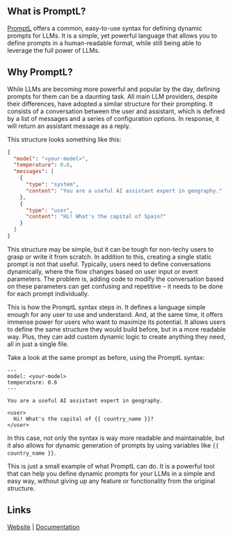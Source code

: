 ## What is PromptL?

[PromptL](https://promptl.ai/) offers a common, easy-to-use syntax for defining dynamic prompts for LLMs. It is a simple, yet powerful language that allows you to define prompts in a human-readable format, while still being able to leverage the full power of LLMs.

## Why PromptL?

While LLMs are becoming more powerful and popular by the day, defining prompts for them can be a daunting task. All main LLM providers, despite their differences, have adopted a similar structure for their prompting. It consists of a conversation between the user and assistant, which is defined by a list of messages and a series of configuration options. In response, it will return an assistant message as a reply.

This structure looks something like this:

```json
{
  "model": "<your-model>",
  "temperature": 0.6,
  "messages": [
    {
      "type": "system",
      "content": "You are a useful AI assistant expert in geography."
    },
    {
      "type": "user",
      "content": "Hi! What's the capital of Spain?"
    }
  ]
}
```

This structure may be simple, but it can be tough for non-techy users to grasp or write it from scratch. In addition to this, creating a single static prompt is not that useful. Typically, users need to define conversations dynamically, where the flow changes based on user input or event parameters. The problem is, adding code to modify the conversation based on these parameters can get confusing and repetitive – it needs to be done for each prompt individually.

This is how the PromptL syntax steps in. It defines a language simple enough for any user to use and understand. And, at the same time, it offers immense power for users who want to maximize its potential. It allows users to define the same structure they would build before, but in a more readable way. Plus, they can add custom dynamic logic to create anything they need, all in just a single file.

Take a look at the same prompt as before, using the PromptL syntax:

```plaintext
---
model: <your-model>
temperature: 0.6
---

You are a useful AI assistant expert in geography.

<user>
  Hi! What's the capital of {{ country_name }}?
</user>
```

In this case, not only the syntax is way more readable and maintainable, but it also allows for dynamic generation of prompts by using variables like `{{ country_name }}`.

This is just a small example of what PromptL can do. It is a powerful tool that can help you define dynamic prompts for your LLMs in a simple and easy way, without giving up any feature or functionality from the original structure.

## Links

[Website](https://promptl.ai/) | [Documentation](https://docs.latitude.so/promptl/getting-started/introduction)